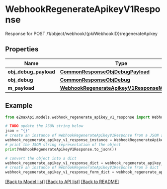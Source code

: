 # WebhookRegenerateApikeyV1Response

Response for POST /1/object/webhook/{pkiWebhookID}/regenerateApikey

## Properties

Name | Type | Description | Notes
------------ | ------------- | ------------- | -------------
**obj_debug_payload** | [**CommonResponseObjDebugPayload**](CommonResponseObjDebugPayload.md) |  | 
**obj_debug** | [**CommonResponseObjDebug**](CommonResponseObjDebug.md) |  | [optional] 
**m_payload** | [**WebhookRegenerateApikeyV1ResponseMPayload**](WebhookRegenerateApikeyV1ResponseMPayload.md) |  | 

## Example

```python
from eZmaxApi.models.webhook_regenerate_apikey_v1_response import WebhookRegenerateApikeyV1Response

# TODO update the JSON string below
json = "{}"
# create an instance of WebhookRegenerateApikeyV1Response from a JSON string
webhook_regenerate_apikey_v1_response_instance = WebhookRegenerateApikeyV1Response.from_json(json)
# print the JSON string representation of the object
print(WebhookRegenerateApikeyV1Response.to_json())

# convert the object into a dict
webhook_regenerate_apikey_v1_response_dict = webhook_regenerate_apikey_v1_response_instance.to_dict()
# create an instance of WebhookRegenerateApikeyV1Response from a dict
webhook_regenerate_apikey_v1_response_form_dict = webhook_regenerate_apikey_v1_response.from_dict(webhook_regenerate_apikey_v1_response_dict)
```
[[Back to Model list]](../README.md#documentation-for-models) [[Back to API list]](../README.md#documentation-for-api-endpoints) [[Back to README]](../README.md)


